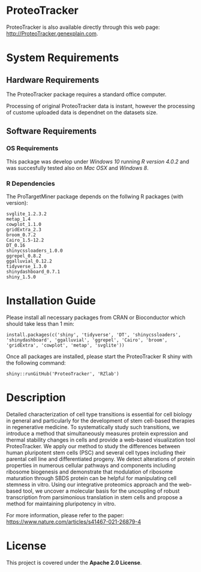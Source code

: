 ProteoTracker
================
ProteoTracker is also available directly through this web page: http://ProteoTracker.genexplain.com.

# System Requirements
## Hardware Requirements
The ProteoTracker package requires a standard office computer.


Processing of original ProteoTracker data is instant, however the processing of custome uploaded data is dependnet on the datasets size.


## Software Requirements
### OS Requirements
This package was develop under *Windows 10* running *R version 4.0.2* and was succesfully tested also on *Mac OSX* and *Windows 8*.

### R Dependencies
The ProTargetMiner package depends on the follwing R packages (with version):
```
svglite_1.2.3.2
metap_1.4
cowplot_1.1.0
gridExtra_2.3
broom_0.7.2
Cairo_1.5-12.2
DT_0.16
shinycssloaders_1.0.0
ggrepel_0.8.2
ggalluvial_0.12.2
tidyverse_1.3.0
shinydashboard_0.7.1
shiny_1.5.0

```

# Installation Guide
Please install all necessary packages from CRAN or Bioconductor which should take less than 1 min:
    
    install.packages(c('shiny', 'tidyverse', 'DT', 'shinycssloaders', 'shinydashboard', 'ggalluvial', 'ggrepel', 'Cairo', 'broom', 'gridExtra', 'cowplot', 'metap', 'svglite'))  

Once all packages are installed, please start the ProteoTracker R shiny with the following command:

    shiny::runGitHub('ProteoTracker', 'RZlab')
    
# Description
Detailed characterization of cell type transitions is essential for cell biology in general and particularly for the development of stem cell-based therapies in regenerative medicine. To systematically study such transitions, we introduce a method that simultaneously measures protein expression and thermal stability changes in cells and provide a web-based visualization tool ProteoTracker. We apply our method to study the differences between human pluripotent stem cells (PSC) and several cell types including their parental cell line and differentiated progeny. We detect alterations of protein properties in numerous cellular pathways and components including ribosome biogenesis and demonstrate that modulation of ribosome maturation through SBDS protein can be helpful for manipulating cell stemness in vitro. Using our integrative proteomics approach and the web-based tool, we uncover a molecular basis for the uncoupling of robust transcription from parsimonious translation in stem cells and propose a method for maintaining pluripotency in vitro.

For more information, please refer to the paper: <https://www.nature.com/articles/s41467-021-26879-4>

# License

This project is covered under the **Apache 2.0 License**.



